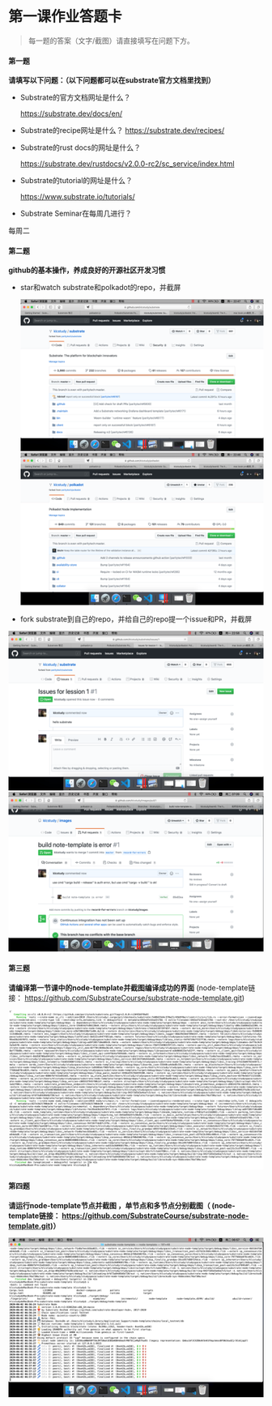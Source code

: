 # 第一课作业答题卡

> 每一题的答案（文字/截图）请直接填写在问题下方。

#### 第一题

**请填写以下问题：（以下问题都可以在substrate官方文档里找到）**

- Substrate的官方文档网址是什么？

  https://substrate.dev/docs/en/

- Substrate的recipe网址是什么？
https://substrate.dev/recipes/
  

- Substrate的rust docs的网址是什么？

  https://substrate.dev/rustdocs/v2.0.0-rc2/sc_service/index.html

- Substrate的tutorial的网址是什么？

  https://www.substrate.io/tutorials/

- Substrate Seminar在每周几进行？

每周二



#### 第二题

**github的基本操作，养成良好的开源社区开发习惯**

- star和watch substrate和polkadot的repo，并截屏

  ![Image](https://github.com/klcstudy/images/blob/master/substrate_repo.png)
  ![Image](https://github.com/klcstudy/images/blob/master/polkadot_repo.png)

- fork substrate到自己的repo，并给自己的repo提一个issue和PR，并截屏

![Image](https://github.com/klcstudy/images/blob/master/substrate_issue.png)
![Image](https://github.com/klcstudy/images/blob/master/this_is_build_error_pr.png)



#### 第三题

**请编译第一节课中的node-template并截图编译成功的界面** (node-template链接： https://github.com/SubstrateCourse/substrate-node-template.git)

![Image](https://github.com/klcstudy/images/blob/master/build_node_template.png)

#### 第四题

**请运行node-template节点并截图 ，单节点和多节点分别截图（ (node-template链接： https://github.com/SubstrateCourse/substrate-node-template.git)）**

![Image](https://github.com/klcstudy/images/blob/master/run-node_template.png)